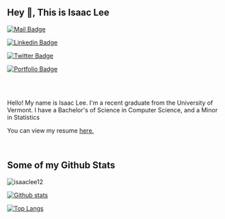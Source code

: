 ## Hey 👋, This is Isaac Lee
[![Mail Badge](https://img.shields.io/badge/-isaac.wonha.lee@outlook.com-c14438?style=flat&logo=Gmail&logoColor=white&link=mailto:isaac.wonha.lee@outlook.com)](mailto:isaac.wonha.lee@outlook.com) 

[![Linkedin Badge](https://img.shields.io/badge/-LinkedIn-blue)](https://www.linkedin.com/in/isaac-lee-621873133/)

[![Twitter Badge](https://img.shields.io/badge/-isaacwonhalee-00acee?style=flat&logo=twitter&logoColor=white&link=https://twitter.com/isaacwonhalee/)](https://www.twitter.com/isaacwonhalee/)

[![Portfolio Badge](https://img.shields.io/badge/portfolio-web-blue?style=flat&link=isaaclee.org/)](isaaclee.org/) 

<br>
<br>

<p align='left'>Hello! My name is Isaac Lee. I'm a recent graduate from the University of Vermont. I have a Bachelor's of Science in Computer Science, and a Minor in Statistics</p>

<p align='left'> You can view my resume <a href='isaaclee.org/RESUME ' target=_blank><u>here</u>.</a></p>

<br>

## Some of my Github Stats
<p align=left> <img src=https://komarev.com/ghpvc/?username=isaaclee12 alt=isaaclee12 /> </p>

[![Github stats](https://github-readme-stats.vercel.app/api?username=isaaclee12&show_icons=true&include_all_commits=true)](https://github.com/isaaclee12/github-readme-stats)

[![Top Langs](https://github-readme-stats.vercel.app/api/top-langs/?username=isaaclee12&layout=compact)](https://github.com/isaaclee12/github-readme-stats)
